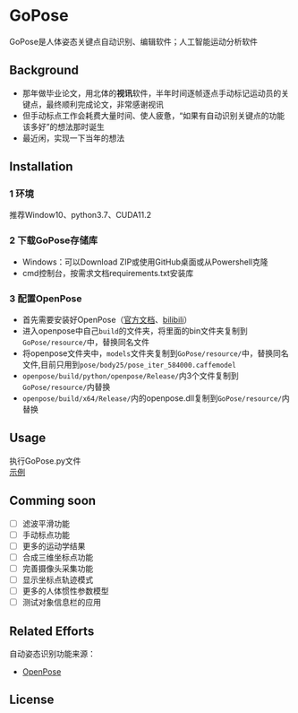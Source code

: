 # GoPose
GoPose是人体姿态关键点自动识别、编辑软件；人工智能运动分析软件
## Background
- 那年做毕业论文，用北体的**视讯**软件，半年时间逐帧逐点手动标记运动员的关键点，最终顺利完成论文，非常感谢视讯  
- 但手动标点工作会耗费大量时间、使人疲惫，“如果有自动识别关键点的功能该多好”的想法那时诞生  
- 最近闲，实现一下当年的想法  
## Installation
### 1 环境
推荐Window10、python3.7、CUDA11.2
### 2 下载GoPose存储库
- Windows：可以Download ZIP或使用GitHub桌面或从Powershell克隆  
- cmd控制台，按需求文档requirements.txt安装库
### 3 配置OpenPose
- 首先需要安装好OpenPose（[官方文档](https://github.com/CMU-Perceptual-Computing-Lab/openpose)、[bilibili](https://www.bilibili.com/video/BV1WV411v7aj)）  
- 进入openpose中自己`build`的文件夹，将里面的bin文件夹复制到`GoPose/resource/`中，替换同名文件  
- 将openpose文件夹中，`models`文件夹复制到`GoPose/resource/`中，替换同名文件,目前只用到`pose/body25/pose_iter_584000.caffemodel`  
- `openpose/build/python/openpose/Release/`内3个文件复制到`GoPose/resource/`内替换  
- `openpose/build/x64/Release/`内的openpose.dll复制到`GoPose/resource/`内替换  
## Usage
执行GoPose.py文件  
[示例]()
## Comming soon
- [ ] 滤波平滑功能
- [ ] 手动标点功能
- [ ] 更多的运动学结果
- [ ] 合成三维坐标点功能
- [ ] 完善摄像头采集功能
- [ ] 显示坐标点轨迹模式
- [ ] 更多的人体惯性参数模型
- [ ] 测试对象信息栏的应用
## Related Efforts
自动姿态识别功能来源：
- [OpenPose](https://github.com/CMU-Perceptual-Computing-Lab/openpose)
## License
